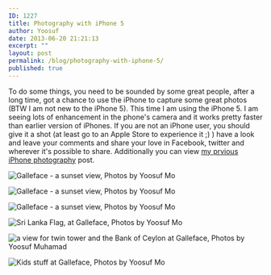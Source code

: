 ```yaml
---
ID: 1227
title: Photography with iPhone 5
author: Yoosuf
date: 2013-06-20 21:21:13
excerpt: ""
layout: post
permalink: /blog/photography-with-iphone-5/
published: true
---
```

To do some things, you need to be sounded by some great people, after a long time, got a chance to use the iPhone to capture some great photos (BTW I am not new to the iPhone 5). This time I am using the iPhone 5. I am seeing lots of enhancement in the phone's camera and it works pretty faster than earlier version of iPhones. If you are not an iPhone user, you should give it a shot (at least go to an Apple Store to experience it ;) ) have a look and leave your comments and share your love in Facebook, twitter and wherever it's possible to share. Additionally you can view [my prvious iPhone photography](http://yoosuf.me/blog/yoosuf-iphone-photography) post.

![Galleface - a sunset view, Photos by Yoosuf Mo](http://s3.amazonaws.com/yoosuf.me/wp-content/uploads/2013/06/20130620-211548-1024x768.jpg)



![Galleface - a sunset view, Photos by Yoosuf Mo](http://s3.amazonaws.com/yoosuf.me/wp-content/uploads/2013/06/20130620-211535-1024x768.jpg)



![Galleface - a sunset view, Photos by Yoosuf Mo](http://s3.amazonaws.com/yoosuf.me/wp-content/uploads/2013/06/20130620-211630-1024x768.jpg)



![Sri Lanka Flag, at Galleface, Photos by Yoosuf Mo](http://s3.amazonaws.com/yoosuf.me/wp-content/uploads/2013/06/20130620-211521-1024x768.jpg)



![a view for twin tower and the Bank of Ceylon at Galleface, Photos by Yoosuf Muhamad](http://s3.amazonaws.com/yoosuf.me/wp-content/uploads/2013/06/20130620-211315-1024x768.jpg)



![Kids stuff at Galleface, Photos by Yoosuf Mo](http://s3.amazonaws.com/yoosuf.me/wp-content/uploads/2013/06/20130620-211444-1024x768.jpg)

[^​1]: All above photos were captured with iPhone 5
